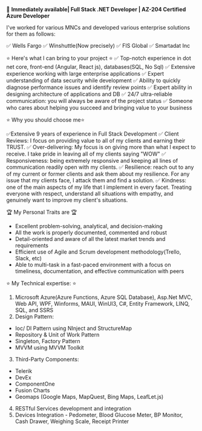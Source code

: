 🚀 **Immediately available| Full Stack .NET Developer | AZ-204 Certified Azure Developer**

I've worked for various MNCs and developed various enterprise solutions for them as follows:

✅ Wells Fargo
✅ Winshuttle(Now precisely)
✅ FIS Global
✅ Smartadat Inc

⭐ Here's what I can bring to your project ⭐
✅ Top-notch experience in dot net core, front-end (Angular, React js), databases(SQL, No Sql)
✅ Extensive experience working with large enterprise applications
✅ Expert understanding of data security while development
✅ Ability to quickly diagnose performance issues and identify review points
✅ Expert ability in designing architecture of applications and DB
✅ 24/7 ultra-reliable communication: you will always be aware of the project status
✅ Someone who cares about helping you succeed and bringing value to your business

⭐ Why you should choose me⭐

✅Extensive 9 years of experience in Full Stack Development
✅ Client Reviews: I focus on providing value to all of my clients and earning their TRUST.
✅ Over-delivering: My focus is on giving more than what I expect to receive. I take pride in leaving all of my clients saying "WOW"
✅ Responsiveness: being extremely responsive and keeping all lines of communication readily open with my clients.
✅ Resilience: reach out to any of my current or former clients and ask them about my resilience. For any issue that my clients face, I attack them and find a solution.
✅ Kindness: one of the main aspects of my life that I implement in every facet. Treating everyone with respect, understand all situations with empathy, and genuinely want to improve my client's situations.

🏆 My Personal Traits are 🏆
- Excellent problem-solving, analytical, and decision-making
- All the work is properly documented, commented and robust
- Detail-oriented and aware of all the latest market trends and requirements
- Efficient use of Agile and Scrum development methodology(Trello, Slack, etc)
- Able to multi-task in a fast-paced environment with a focus on timeliness, documentation, and effective communication with peers

⭐ My Technical expertise: ⭐
1. Microsoft Azure(Azure Functions, Azure SQL Database), Asp.Net MVC, Web API, WPF, Winforms, MAUI, WinUI3, C#, Entity Framework, LINQ, SQL, and SSRS
2. Design Pattern:
- Ioc/ DI Pattern using NInject and StructureMap
- Repository & Unit of Work Pattern
- Singleton, Factory Pattern
- MVVM using MVVM Toolkit
3. Third-Party Components:
- Telerik
- DevEx
- ComponentOne
- Fusion Charts
- Geomaps (Google Maps, MapQuest, Bing Maps, LeafLet.js)
4. RESTful Services development and integration
5. Devices Integration - Pedometer, Blood Glucose Meter, BP Monitor, Cash Drawer, Weighing Scale, Receipt Printer


  
